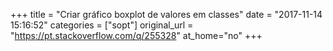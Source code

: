 +++
title = "Criar gráfico boxplot de valores em classes"
date = "2017-11-14 15:16:52"
categories = ["sopt"]
original_url = "https://pt.stackoverflow.com/q/255328"
at_home="no"
+++

